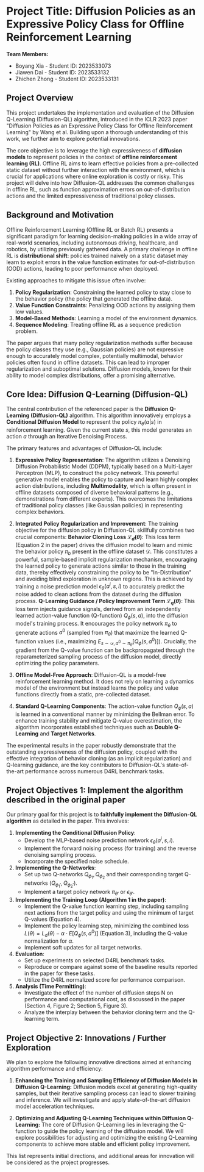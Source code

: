 # Project Title: Diffusion Policies as an Expressive Policy Class for Offline Reinforcement Learning

**Team Members:**
* Boyang Xia - Student ID: 2023533073
* Jiawen Dai - Student ID: 2023533132
* Zhichen Zhong - Student ID: 2023533131

## Project Overview

This project undertakes the implementation and evaluation of the Diffusion Q-Learning (Diffusion-QL) algorithm, introduced in the ICLR 2023 paper "Diffusion Policies as an Expressive Policy Class for Offline Reinforcement Learning" by Wang et al. Building upon a thorough understanding of this work, we further aim to explore potential innovations.

The core objective is to leverage the high expressiveness of **diffusion models** to represent policies in the context of **offline reinforcement learning (RL)**. Offline RL aims to learn effective policies from a pre-collected static dataset without further interaction with the environment, which is crucial for applications where online exploration is costly or risky. This project will delve into how Diffusion-QL addresses the common challenges in offline RL, such as function approximation errors on out-of-distribution actions and the limited expressiveness of traditional policy classes.

## Background and Motivation

Offline Reinforcement Learning (Offline RL or Batch RL) presents a significant paradigm for learning decision-making policies in a wide array of real-world scenarios, including autonomous driving, healthcare, and robotics, by utilizing previously gathered data. A primary challenge in offline RL is **distributional shift**: policies trained naively on a static dataset may learn to exploit errors in the value function estimates for out-of-distribution (OOD) actions, leading to poor performance when deployed.

Existing approaches to mitigate this issue often involve:
1.  **Policy Regularization**: Constraining the learned policy to stay close to the behavior policy (the policy that generated the offline data).
2.  **Value Function Constraints**: Penalizing OOD actions by assigning them low values.
3.  **Model-Based Methods**: Learning a model of the environment dynamics.
4.  **Sequence Modeling**: Treating offline RL as a sequence prediction problem.

The paper argues that many policy regularization methods suffer because the policy classes they use (e.g., Gaussian policies) are not expressive enough to accurately model complex, potentially multimodal, behavior policies often found in offline datasets. This can lead to improper regularization and suboptimal solutions. Diffusion models, known for their ability to model complex distributions, offer a promising alternative.

## Core Idea: Diffusion Q-Learning (Diffusion-QL)

The central contribution of the referenced paper is the **Diffusion Q-Learning (Diffusion-QL)** algorithm. This algorithm innovatively employs a **Conditional Diffusion Model** to represent the policy $\pi_{\theta}(a|s)$ in reinforcement learning. Given the current state $s$, this model generates an action $a$ through an Iterative Denoising Process.

The primary features and advantages of Diffusion-QL include:

1.  **Expressive Policy Representation**: The algorithm utilizes a Denoising Diffusion Probabilistic Model (DDPM), typically based on a Multi-Layer Perceptron (MLP), to construct the policy network. This powerful generative model enables the policy to capture and learn highly complex action distributions, including **Multimodality**, which is often present in offline datasets composed of diverse behavioral patterns (e.g., demonstrations from different experts). This overcomes the limitations of traditional policy classes (like Gaussian policies) in representing complex behaviors.

2.   **Integrated Policy Regularization and Improvement**: The training objective for the diffusion policy in Diffusion-QL skillfully combines two crucial components:
    **Behavior Cloning Loss $\mathcal{L}_d(\theta)$**: This loss term (Equation 2 in the paper) drives the diffusion model to learn and mimic the behavior policy $\pi_b$ present in the offline dataset $\mathcal{D}$. This constitutes a powerful, sample-based implicit regularization mechanism, encouraging the learned policy to generate actions similar to those in the training data, thereby effectively constraining the policy to be "In-Distribution" and avoiding blind exploration in unknown regions. This is achieved by training a noise prediction model $\epsilon_{\theta}(a^i, s, i)$ to accurately predict the noise added to clean actions from the dataset during the diffusion process.
    **Q-Learning Guidance / Policy Improvement Term $\mathcal{L}_q(\theta)$**: This loss term injects guidance signals, derived from an independently learned action-value function (Q-function) $Q_{\phi}(s,a)$, into the diffusion model's training process. It encourages the policy network $\pi_{\theta}$ to generate actions $a^0$ (sampled from $\pi_{\theta}$) that maximize the learned Q-function values (i.e., maximizing $E_{s \sim \mathcal{D}, a^0 \sim \pi_{\theta}} [Q_{\phi}(s, a^0)]$). Crucially, the gradient from the Q-value function can be backpropagated through the reparameterized sampling process of the diffusion model, directly optimizing the policy parameters.

3.  **Offline Model-Free Approach**:
    Diffusion-QL is a model-free reinforcement learning method. It does not rely on learning a dynamics model of the environment but instead learns the policy and value functions directly from a static, pre-collected dataset.

4.  **Standard Q-Learning Components**:
    The action-value function $Q_{\phi}(s,a)$ is learned in a conventional manner by minimizing the Bellman error. To enhance training stability and mitigate Q-value overestimation, the algorithm incorporates established techniques such as **Double Q-Learning** and **Target Networks**.

The experimental results in the paper robustly demonstrate that the outstanding expressiveness of the diffusion policy, coupled with the effective integration of behavior cloning (as an implicit regularization) and Q-learning guidance, are the key contributors to Diffusion-QL's state-of-the-art performance across numerous D4RL benchmark tasks.

## Project Objectives 1: Implement the algorithm described in the original paper

Our primary goal for this project is to **faithfully implement the Diffusion-QL algorithm** as detailed in the paper. This involves:

1.  **Implementing the Conditional Diffusion Policy**:
    * Develop the MLP-based noise prediction network $\epsilon_{\theta}(a^i, s, i)$.
    * Implement the forward noising process (for training) and the reverse denoising sampling process.
    * Incorporate the specified noise schedule.
2.  **Implementing the Q-Networks**:
    * Set up two Q-networks $Q_{\phi_1}, Q_{\phi_2}$ and their corresponding target Q-networks ($Q_{\phi_1'}, Q_{\phi_2'}$).
    * Implement a target policy network $\pi_{\theta'}$ or $\epsilon_{\theta'}$.
3.  **Implementing the Training Loop (Algorithm 1 in the paper)**:
    * Implement the Q-value function learning step, including sampling next actions from the target policy and using the minimum of target Q-values (Equation 4).
    * Implement the policy learning step, minimizing the combined loss $L(\theta) = L_d(\theta) - \alpha \cdot E[Q_{\phi}(s,a^0)]$ (Equation 3), including the Q-value normalization for $\alpha$.
    * Implement soft updates for all target networks.
4.  **Evaluation**:
    * Set up experiments on selected D4RL benchmark tasks.
    * Reproduce or compare against some of the baseline results reported in the paper for these tasks.
    * Utilize the D4RL normalized score for performance comparison.
5.  **Analysis (Time Permitting)**:
    * Investigate the effect of the number of diffusion steps <span class="math-inline">N</span> on performance and computational cost, as discussed in the paper (Section 4, Figure 2; Section 5, Figure 3).
    * Analyze the interplay between the behavior cloning term and the Q-learning term.

## Project Objective 2: Innovations / Further Exploration

We plan to explore the following innovative directions aimed at enhancing algorithm performance and efficiency:

1.  **Enhancing the Training and Sampling Efficiency of Diffusion Models in Diffusion Q-Learning:** Diffusion models excel at generating high-quality samples, but their iterative sampling process can lead to slower training and inference. We will investigate and apply state-of-the-art diffusion model acceleration techniques.

2.  **Optimizing and Adjusting Q-Learning Techniques within Diffusion Q-Learning:** The core of Diffusion Q-Learning lies in leveraging the Q-function to guide the policy learning of the diffusion model. We will explore possibilities for adjusting and optimizing the existing Q-Learning components to achieve more stable and efficient policy improvement.

This list represents initial directions, and additional areas for innovation will be considered as the project progresses.

